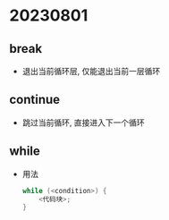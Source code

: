 # 20230801

## break
* 退出当前循环层, 仅能退出当前一层循环

## continue
* 跳过当前循环, 直接进入下一个循环

## while
* 用法
  ```cpp
  while (<condition>) {
      <代码块>;
  }
  ```


